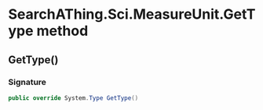 # SearchAThing.Sci.MeasureUnit.GetType method
## GetType()
### Signature
```csharp
public override System.Type GetType()
```
